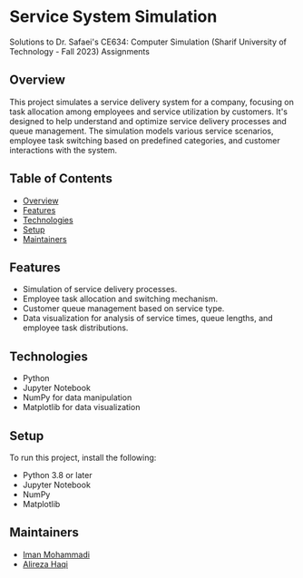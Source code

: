 # Service System Simulation
Solutions to Dr. Safaei's CE634: Computer Simulation (Sharif University of Technology - Fall 2023) Assignments

## Overview
This project simulates a service delivery system for a company, focusing on task allocation among employees and service utilization by customers. It's designed to help understand and optimize service delivery processes and queue management. The simulation models various service scenarios, employee task switching based on predefined categories, and customer interactions with the system.

## Table of Contents

- [Overview](#overview)
- [Features](#features)
- [Technologies](#technologies)
- [Setup](#setup)
- [Maintainers](#maintainers)

## Features
- Simulation of service delivery processes.
- Employee task allocation and switching mechanism.
- Customer queue management based on service type.
- Data visualization for analysis of service times, queue lengths, and employee task distributions.

## Technologies
- Python
- Jupyter Notebook
- NumPy for data manipulation
- Matplotlib for data visualization

## Setup
To run this project, install the following:
- Python 3.8 or later
- Jupyter Notebook
- NumPy
- Matplotlib

## Maintainers

- [Iman Mohammadi](https://github.com/Imanm02)
- [Alireza Haqi](ali123haghi@gmail.com)
